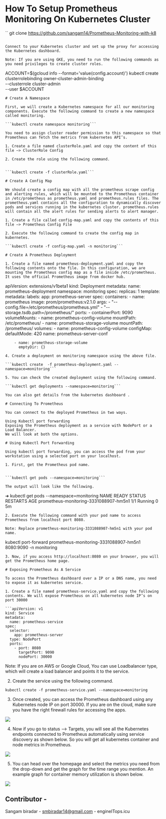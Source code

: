 # How To Setup Prometheus Monitoring On Kubernetes Cluster


``
git clone https://github.com/sangam14/Prometheus-Monitoring-with-k8

```

Connect to your Kubernetes cluster and set up the proxy for accessing the Kubernetes dashboard.

Note: If you are using GKE, you need to run the following commands as you need privileges to create cluster roles.

```
ACCOUNT=$(gcloud info --format='value(config.account)')
kubectl create clusterrolebinding owner-cluster-admin-binding \
    --clusterrole cluster-admin \
    --user $ACCOUNT
    
 ```
# Create A Namespace

First, we will create a Kubernetes namespace for all our monitoring components. Execute the following command to create a new namespace called monitoring.

```kubectl create namespace monitoring```

You need to assign cluster reader permission to this namespace so that Prometheus can fetch the metrics from kubernetes API’s.

1. Create a file named clusterRole.yaml and copy the content of this file –> ClusterRole Config

2. Create the role using the following command.


```kubectl create -f clusterRole.yaml```

# Create A Config Map

We should create a config map with all the prometheus scrape config and alerting rules, which will be mounted to the Prometheus container in /etc/prometheus as prometheus.yaml and prometheus.rules files. The prometheus.yaml contains all the configuration to dynamically discover pods and services running in the kubernetes cluster. prometheus.rules will contain all the alert rules for sending alerts to alert manager.

1. Create a file called config-map.yaml and copy the contents of this file –> Prometheus Config File

2. Execute the following command to create the config map in kubernetes.

```kubectl create -f config-map.yaml -n monitoring```

# Create A Prometheus Deployment

1. Create a file named prometheus-deployment.yaml and copy the following contents onto the file. In this configuration, we are mounting the Prometheus config map as a file inside /etc/prometheus. It uses the official Prometheus image from docker hub.

```
apiVersion: extensions/v1beta1
kind: Deployment
metadata:
  name: prometheus-deployment
  namespace: monitoring
spec:
  replicas: 1
  template:
    metadata:
      labels:
        app: prometheus-server
    spec:
      containers:
        - name: prometheus
          image: prom/prometheus:v2.1.0
          args:
            - "--config.file=/etc/prometheus/prometheus.yml"
            - "--storage.tsdb.path=/prometheus/"
          ports:
            - containerPort: 9090
          volumeMounts:
            - name: prometheus-config-volume
              mountPath: /etc/prometheus/
            - name: prometheus-storage-volume
              mountPath: /prometheus/
      volumes:
        - name: prometheus-config-volume
          configMap:
            defaultMode: 420
            name: prometheus-server-conf
  
        - name: prometheus-storage-volume
          emptyDir: {}
          
```
4. Create a deployment on monitoring namespace using the above file.

```kubectl create  -f prometheus-deployment.yaml --namespace=monitoring```

5. You can check the created deployment using the following command.

```kubectl get deployments --namespace=monitoring```

You can also get details from the kubernetes dashboard .

# Connecting To Prometheus

You can connect to the deployed Prometheus in two ways.

Using Kubectl port forwarding
Exposing the Prometheus deployment as a service with NodePort or a Load Balancer.
We will look at both the options.

# Using Kubectl Port Forwarding

Using kubectl port forwarding, you can access the pod from your workstation using a selected port on your localhost.

1. First, get the Prometheus pod name.


```kubectl get pods --namespace=monitoring```

The output will look like the following.

```
➜  kubectl get pods --namespace=monitoring
NAME                                     READY     STATUS    RESTARTS   AGE
prometheus-monitoring-3331088907-hm5n1   1/1       Running   0          5m
```
2. Execute the following command with your pod name to access Prometheus from localhost port 8080.

Note: Replace prometheus-monitoring-3331088907-hm5n1 with your pod name.

```
kubectl port-forward prometheus-monitoring-3331088907-hm5n1 8080:9090 -n monitoring
```
3. Now, if you access http://localhost:8080 on your browser, you will get the Prometheus home page.

# Exposing Prometheus As A Service

To access the Prometheus dashboard over a IP or a DNS name, you need to expose it as kubernetes service.

1. Create a file named prometheus-service.yaml and copy the following contents. We will expose Prometheus on all kubernetes node IP’s on port 30000

```apiVersion: v1
kind: Service
metadata:
  name: prometheus-service
spec:
  selector: 
    app: prometheus-server
  type: NodePort
  ports:
    - port: 8080
      targetPort: 9090 
      nodePort: 30000
   ```
   
Note: If you are on AWS or Google Cloud, You can use Loadbalancer type, which will create a load balancer and points it to the service.

2. Create the service using the following command.
```
kubectl create -f prometheus-service.yaml --namespace=monitoring

```
3. Once created, you can access the Prometheus dashboard using any Kubernetes node IP on port 30000. If you are on the cloud, make sure you have the right firewall rules for accessing the apps.


![](https://github.com/sangam14/Prometheus-Monitoring-with-k8/blob/master/img%201.jpg)



4. Now if you go to status –> Targets, you will see all the Kubernetes endpoints connected to Prometheus automatically using service discovery as shown below. So you will get all kubernetes container and node metrics in Prometheus.



![](https://github.com/sangam14/Prometheus-Monitoring-with-k8/blob/master/img%202.jpg)

5. You can head over the homepage and select the metrics you need from the drop-down and get the graph for the time range you mention. An example graph for container memory utilization is shown below.




![](https://github.com/sangam14/Prometheus-Monitoring-with-k8/blob/master/img%203.jpg)




## Contributor - 

Sangam biradar - smbiradar14@gmail.com - engineITops.icu 
